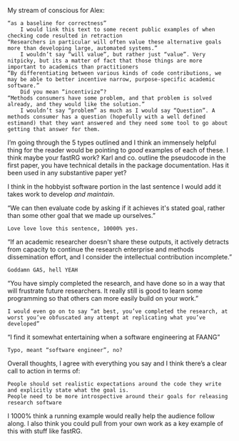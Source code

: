 My stream of conscious for Alex:


    “as a baseline for correctness”
        I would link this text to some recent public examples of when checking code resulted in retraction
    “Researchers in particular will often value these alternative goals more than developing large, automated systems.”
        I wouldn’t say “will value”, but rather just “value”. Very nitpicky, but its a matter of fact that those things are more important to academics than practitioners
    “By differentiating between various kinds of code contributions, we may be able to better incentive narrow, purpose-specific academic software.”
        Did you mean “incentivize”?
    “Methods consumers have some problem, and that problem is solved already, and they would like the solution.”
        I wouldn’t say “problem” as much as I would say “Question”. A methods consumer has a question (hopefully with a well defined estimand) that they want answered and they need some tool to go about getting that answer for them.


I’m going through the 5 types outlined and I think an immensely helpful thing for the reader would be pointing to *good* examples of each of these. I think maybe your fastRG work? Karl and co. outline the pseudocode in the first paper, you have technical details in the package documentation. Has it been used in any substantive paper yet?


I think in the hobbyist software portion in the last sentence I would add it takes work to develop *and maintain*.


“We can then evaluate code by asking if it achieves it's stated goal, rather than some other goal that we made up ourselves.”

    Love love love this sentence, 10000% yes.


“If an academic researcher doesn't share these outputs, it actively detracts from capacity to continue the research enterprise and methods dissemination effort, and I consider the intellectual contribution incomplete.”

    Goddamn GAS, hell YEAH


“You have simply completed the research, and have done so in a way that will frustrate future researchers. It really still is good to learn some programming so that others can more easily build on your work.”

    I would even go on to say “at best, you’ve completed the research, at worst you’ve obfuscated any attempt at replicating what you’ve developed”


“I find it somewhat entertaining when a software engineering at FAANG”

    Typo, meant “software engineer”, no?


Overall thoughts, I agree with everything you say and I think there’s a clear call to action in terms of:

    People should set realistic expectations around the code they write and explicitly state what the goal is.
    People need to be more introspective around their goals for releasing research software


I 1000% think a running example would really help the audience follow along. I also think you could pull from your own work as a key example of this with stuff like fastRG.



